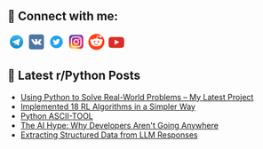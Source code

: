 ## 🔎 Connect with me:
[<img src="https://github.com/bullbesh/bullbesh/blob/main/images/Telegram.png" width="32" height="32" />](https://t.me/bullbesh)
[<img src="https://github.com/bullbesh/bullbesh/blob/main/images/VK.png" width="32" height="32" />](https://vk.com/bullbesh)
[<img src="https://github.com/bullbesh/bullbesh/blob/main/images/Twitter.png" width="32" height="32" />](https://twitter.com/bullbesh1)
[<img src="https://github.com/bullbesh/bullbesh/blob/main/images/Instagram.png" width="32" height="32" />](https://www.instagram.com/bullbesh)
[<img src="https://github.com/bullbesh/bullbesh/blob/main/images/Reddit.png" width="32" height="32" />](https://www.reddit.com/user/bullbesh)
[<img src="https://github.com/bullbesh/bullbesh/blob/main/images/YouTube.png" width="32" height="32" />](https://www.youtube.com/channel/UCtfjRs6uzgq5mfm8S06WTcg)

## 📕 Latest r/Python Posts
<!-- BLOG-POST-LIST:START -->
- [Using Python to Solve Real-World Problems – My Latest Project](https://www.reddit.com/r/Python/comments/1jnf8c4/using_python_to_solve_realworld_problems_my/)
- [Implemented 18 RL Algorithms in a Simpler Way](https://www.reddit.com/r/Python/comments/1jnduby/implemented_18_rl_algorithms_in_a_simpler_way/)
- [Python ASCII-TOOL](https://www.reddit.com/r/Python/comments/1jnb269/python_asciitool/)
- [The AI Hype: Why Developers Aren&#39;t Going Anywhere](https://www.reddit.com/r/Python/comments/1jnar94/the_ai_hype_why_developers_arent_going_anywhere/)
- [Extracting Structured Data from LLM Responses](https://www.reddit.com/r/Python/comments/1jn9nh7/extracting_structured_data_from_llm_responses/)
<!-- BLOG-POST-LIST:END -->
